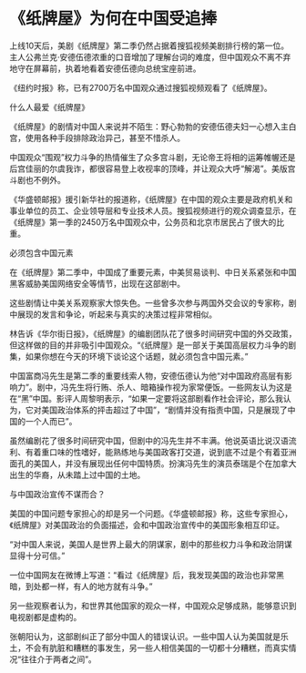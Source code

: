 # 《纸牌屋》为何在中国受追捧

上线10天后，美剧《纸牌屋》第二季仍然占据着搜狐视频美剧排行榜的第一位。主人公弗兰克·安德伍德浓重的口音增加了理解台词的难度，但中国观众不离不弃地守在屏幕前，执着地看着安德伍德向总统宝座前进。 

《纽约时报》称，已有2700万名中国观众通过搜狐视频观看了《纸牌屋》。 

什么人最爱《纸牌屋》 

《纸牌屋》的剧情对中国人来说并不陌生：野心勃勃的安德伍德夫妇一心想入主白宫，使用各种手段排除政治异己，甚至不惜杀人。 

中国观众“围观”权力斗争的热情催生了众多宫斗剧，无论帝王将相的运筹帷幄还是后宫佳丽的尔虞我诈，都很容易登上收视率的顶峰，并让观众大呼“解渴”。美版宫斗剧也不例外。 

《华盛顿邮报》援引新华社的报道称，《纸牌屋》在中国的观众主要是政府机关和事业单位的员工、企业领导层和专业技术人员。搜狐视频进行的观众调查显示，在《纸牌屋》第一季的2450万名中国观众中，公务员和北京市居民占了很大的比重。 

必须包含中国元素 

在《纸牌屋》第二季中，中国成了重要元素，中美贸易谈判、中日关系紧张和中国黑客威胁美国网络安全等情节，出现在这部剧中。 

这些剧情让中美关系观察家大惊失色。一些曾多次参与两国外交会议的专家称，剧中展现的发言和争论，听起来与真实的决策过程非常相似。 

林告诉《华尔街日报》，《纸牌屋》的编剧团队花了很多时间研究中国的外交政策，但这样做的目的并非吸引中国观众。“《纸牌屋》是一部关于美国高层权力斗争的剧集，如果你想在今天的环境下谈论这个话题，就必须包含中国元素。” 

中国富商冯先生是第二季的重要线索人物，安德伍德认为他“对中国政府高层有影响力”。剧中，冯先生将行贿、杀人、暗箱操作视为家常便饭。一些网友认为这是在“黑”中国。影评人周黎明表示，“如果一定要将这部剧看作社会评论，那么我认为，它对美国政治体系的抨击超过了中国”，“剧情并没有指责中国，只是展现了中国的一个人而已”。 

虽然编剧花了很多时间研究中国，但剧中的冯先生并不丰满。他说英语比说汉语流利、有着重口味的性嗜好，能熟练地与美国政客打交道，说到底不过是个有着亚洲面孔的美国人，并没有展现出任何中国特质。扮演冯先生的演员泰瑞是个在加拿大出生的华裔，从未踏上过中国的土地。 

与中国政治宣传不谋而合？ 

美国的中国问题专家担心的却是另一个问题。《华盛顿邮报》称，这些专家担心，《纸牌屋》对美国政治的负面描述，会和中国政治宣传中的美国形象相互印证。 

“对中国人来说，美国人是世界上最大的阴谋家，剧中的那些权力斗争和政治阴谋显得十分可信。” 

一位中国网友在微博上写道：“看过《纸牌屋》后，我发现美国的政治也非常黑暗，到处都一样，有人的地方就有斗争。” 

另一些观察者认为，和世界其他国家的观众一样，中国观众足够成熟，能够意识到电视剧都是虚构的。 

张朝阳认为，这部剧纠正了部分中国人的错误认识。一些中国人认为美国就是乐土，不会有肮脏和糟糕的事发生，另一些人相信美国的一切都十分糟糕，而真实情况“往往介于两者之间”。